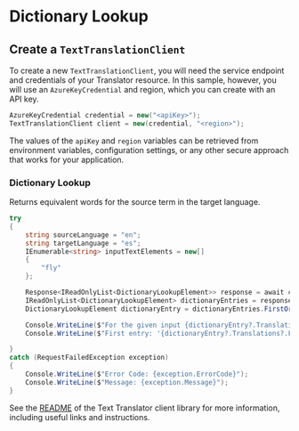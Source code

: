 # Dictionary Lookup

## Create a `TextTranslationClient`

To create a new `TextTranslationClient`, you will need the service endpoint and credentials of your Translator resource. In this sample, however, you will use an `AzureKeyCredential` and region, which you can create with an API key.

```C# Snippet:CreateTextTranslationClient
AzureKeyCredential credential = new("<apiKey>");
TextTranslationClient client = new(credential, "<region>");
```

The values of the `apiKey` and `region` variables can be retrieved from environment variables, configuration settings, or any other secure approach that works for your application.

### Dictionary Lookup

Returns equivalent words for the source term in the target language.

```C# Snippet:Sample5_DictionaryLookup
try
{
    string sourceLanguage = "en";
    string targetLanguage = "es";
    IEnumerable<string> inputTextElements = new[]
    {
        "fly"
    };

    Response<IReadOnlyList<DictionaryLookupElement>> response = await client.LookupDictionaryEntriesAsync(sourceLanguage, targetLanguage, inputTextElements).ConfigureAwait(false);
    IReadOnlyList<DictionaryLookupElement> dictionaryEntries = response.Value;
    DictionaryLookupElement dictionaryEntry = dictionaryEntries.FirstOrDefault();

    Console.WriteLine($"For the given input {dictionaryEntry?.Translations?.Count} entries were found in the dictionary.");
    Console.WriteLine($"First entry: '{dictionaryEntry?.Translations?.FirstOrDefault()?.DisplayTarget}', confidence: {dictionaryEntry?.Translations?.FirstOrDefault()?.Confidence}.");

}
catch (RequestFailedException exception)
{
    Console.WriteLine($"Error Code: {exception.ErrorCode}");
    Console.WriteLine($"Message: {exception.Message}");
}
```

See the [README] of the Text Translator client library for more information, including useful links and instructions.

[README]: https://github.com/Azure/azure-sdk-for-net/blob/main/sdk/translation/Azure.AI.Translation.Text/README.md

